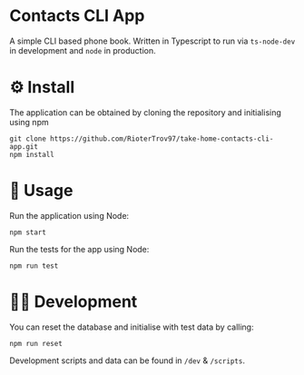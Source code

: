 # Contacts CLI App

A simple CLI based phone book. Written in Typescript to run via `ts-node-dev` in
development and `node` in production.

# ⚙️ Install

The application can be obtained by cloning the repository and initialising using
npm

```
git clone https://github.com/RioterTrov97/take-home-contacts-cli-app.git
npm install
```

# 📜 Usage

Run the application using Node:

`npm start`

Run the tests for the app using Node:

`npm run test`

# 👨‍💻 Development

You can reset the database and initialise with test data by calling:

`npm run reset`

Development scripts and data can be found in `/dev` & `/scripts`.
